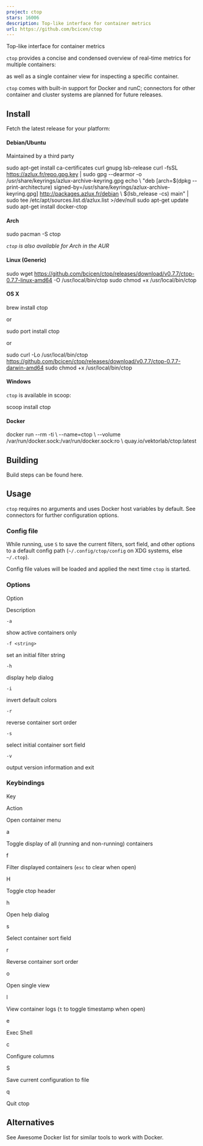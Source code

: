 ```yaml
---
project: ctop
stars: 16006
description: Top-like interface for container metrics
url: https://github.com/bcicen/ctop
---
```


Top-like interface for container metrics

`ctop` provides a concise and condensed overview of real-time metrics for multiple containers:

as well as a single container view for inspecting a specific container.

`ctop` comes with built-in support for Docker and runC; connectors for other container and cluster systems are planned for future releases.

Install
-------

Fetch the latest release for your platform:

#### Debian/Ubuntu

Maintained by a third party

sudo apt-get install ca-certificates curl gnupg lsb-release
curl -fsSL https://azlux.fr/repo.gpg.key | sudo gpg --dearmor -o /usr/share/keyrings/azlux-archive-keyring.gpg
echo \\
  "deb \[arch=$(dpkg --print-architecture) signed-by=/usr/share/keyrings/azlux-archive-keyring.gpg\] http://packages.azlux.fr/debian \\
  $(lsb\_release -cs) main" | sudo tee /etc/apt/sources.list.d/azlux.list \>/dev/null
sudo apt-get update
sudo apt-get install docker-ctop

#### Arch

sudo pacman -S ctop

_`ctop` is also available for Arch in the AUR_

#### Linux (Generic)

sudo wget https://github.com/bcicen/ctop/releases/download/v0.7.7/ctop-0.7.7-linux-amd64 -O /usr/local/bin/ctop
sudo chmod +x /usr/local/bin/ctop

#### OS X

brew install ctop

or

sudo port install ctop

or

sudo curl -Lo /usr/local/bin/ctop https://github.com/bcicen/ctop/releases/download/v0.7.7/ctop-0.7.7-darwin-amd64
sudo chmod +x /usr/local/bin/ctop

#### Windows

`ctop` is available in scoop:

scoop install ctop

#### Docker

docker run --rm -ti \\
  --name=ctop \\
  --volume /var/run/docker.sock:/var/run/docker.sock:ro \\
  quay.io/vektorlab/ctop:latest

Building
--------

Build steps can be found here.

Usage
-----

`ctop` requires no arguments and uses Docker host variables by default. See connectors for further configuration options.

### Config file

While running, use `S` to save the current filters, sort field, and other options to a default config path (`~/.config/ctop/config` on XDG systems, else `~/.ctop`).

Config file values will be loaded and applied the next time `ctop` is started.

### Options

Option

Description

`-a`

show active containers only

`-f <string>`

set an initial filter string

`-h`

display help dialog

`-i`

invert default colors

`-r`

reverse container sort order

`-s`

select initial container sort field

`-v`

output version information and exit

### Keybindings

Key

Action

<ENTER>

Open container menu

a

Toggle display of all (running and non-running) containers

f

Filter displayed containers (`esc` to clear when open)

H

Toggle ctop header

h

Open help dialog

s

Select container sort field

r

Reverse container sort order

o

Open single view

l

View container logs (`t` to toggle timestamp when open)

e

Exec Shell

c

Configure columns

S

Save current configuration to file

q

Quit ctop

Alternatives
------------

See Awesome Docker list for similar tools to work with Docker.
